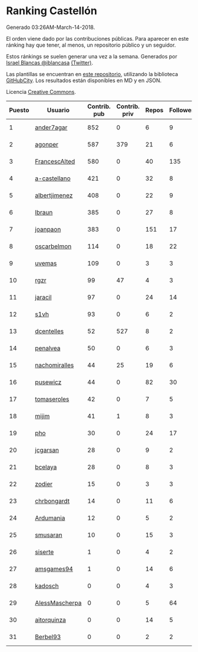 # Ranking Castellón

Generado 03:26AM-March-14-2018.

El orden viene dado por las contribuciones públicas. Para aparecer en este ránking hay que tener, al menos, un repositorio público y un seguidor.

Estos ránkings se suelen generar una vez a la semana. Generados por [Israel Blancas @iblancasa](https://github.com/iblancasa/) [(Twitter)](https://twitter.com/iblancasa).

Las plantillas se encuentran en [este repositorio](https://github.com/iblancasa/GH-Spanish-Ranking), utilizando la biblioteca [GitHubCity](https://github.com/iblancasa/GitHubCity). Los resultados están disponibles en MD y en JSON.

Licencia [Creative Commons](https://creativecommons.org/licenses/by/4.0/).

| Puesto   |  Usuario  | Contrib. pub | Contrib. priv |Repos| Followers | Desde |  Avatar  |
|----------|-----------|--------------|---------------|-----|-----------|-------|----------|
|1|[ander7agar](https://github.com/ander7agar)|852|0|6|9|2014-03-06|![ander7agar](https://avatars2.githubusercontent.com/u/6875232)|
|2|[agonper](https://github.com/agonper)|587|379|21|6|2015-01-27|![agonper](https://avatars3.githubusercontent.com/u/10727467)|
|3|[FrancescAlted](https://github.com/FrancescAlted)|580|0|40|135|2010-06-25|![FrancescAlted](https://avatars0.githubusercontent.com/u/314521)|
|4|[a-castellano](https://github.com/a-castellano)|421|0|32|8|2015-03-17|![a-castellano](https://avatars0.githubusercontent.com/u/11519707)|
|5|[albertjimenez](https://github.com/albertjimenez)|408|0|22|9|2015-05-21|![albertjimenez](https://avatars3.githubusercontent.com/u/12547680)|
|6|[lbraun](https://github.com/lbraun)|385|0|27|8|2010-06-02|![lbraun](https://avatars2.githubusercontent.com/u/294776)|
|7|[joanpaon](https://github.com/joanpaon)|383|0|151|17|2013-06-30|![joanpaon](https://avatars1.githubusercontent.com/u/4895527)|
|8|[oscarbelmon](https://github.com/oscarbelmon)|114|0|18|22|2013-04-05|![oscarbelmon](https://avatars0.githubusercontent.com/u/4066452)|
|9|[uvemas](https://github.com/uvemas)|109|0|3|3|2011-10-03|![uvemas](https://avatars1.githubusercontent.com/u/1099529)|
|10|[rgzr](https://github.com/rgzr)|99|47|4|3|2015-07-03|![rgzr](https://avatars1.githubusercontent.com/u/13169716)|
|11|[jaracil](https://github.com/jaracil)|97|0|24|14|2014-01-10|![jaracil](https://avatars0.githubusercontent.com/u/6370372)|
|12|[s1vh](https://github.com/s1vh)|93|0|6|2|2014-10-09|![s1vh](https://avatars1.githubusercontent.com/u/9099118)|
|13|[dcentelles](https://github.com/dcentelles)|52|527|8|2|2013-07-15|![dcentelles](https://avatars2.githubusercontent.com/u/5012707)|
|14|[penalvea](https://github.com/penalvea)|50|0|6|3|2013-04-09|![penalvea](https://avatars3.githubusercontent.com/u/4102114)|
|15|[nachomiralles](https://github.com/nachomiralles)|44|25|19|6|2013-06-26|![nachomiralles](https://avatars2.githubusercontent.com/u/4831513)|
|16|[pusewicz](https://github.com/pusewicz)|44|0|82|30|2008-02-26|![pusewicz](https://avatars2.githubusercontent.com/u/940)|
|17|[tomaseroles](https://github.com/tomaseroles)|42|0|7|5|2015-02-16|![tomaseroles](https://avatars0.githubusercontent.com/u/11036562)|
|18|[mijim](https://github.com/mijim)|41|1|8|3|2016-02-01|![mijim](https://avatars1.githubusercontent.com/u/17006034)|
|19|[pho](https://github.com/pho)|30|0|24|17|2009-05-25|![pho](https://avatars0.githubusercontent.com/u/88469)|
|20|[jcgarsan](https://github.com/jcgarsan)|28|0|9|2|2013-09-26|![jcgarsan](https://avatars3.githubusercontent.com/u/5547857)|
|21|[bcelaya](https://github.com/bcelaya)|28|0|8|3|2014-09-12|![bcelaya](https://avatars2.githubusercontent.com/u/8750450)|
|22|[zodier](https://github.com/zodier)|15|0|3|3|2010-11-13|![zodier](https://avatars0.githubusercontent.com/u/480371)|
|23|[chrbongardt](https://github.com/chrbongardt)|14|0|11|6|2012-11-19|![chrbongardt](https://avatars3.githubusercontent.com/u/2834466)|
|24|[Ardumania](https://github.com/Ardumania)|12|0|5|2|2012-02-17|![Ardumania](https://avatars0.githubusercontent.com/u/1445949)|
|25|[smusaran](https://github.com/smusaran)|10|0|15|3|2015-11-10|![smusaran](https://avatars2.githubusercontent.com/u/15787704)|
|26|[siserte](https://github.com/siserte)|1|0|4|2|2014-02-05|![siserte](https://avatars2.githubusercontent.com/u/6595035)|
|27|[amsgames94](https://github.com/amsgames94)|1|0|14|6|2014-03-15|![amsgames94](https://avatars3.githubusercontent.com/u/6959189)|
|28|[kadosch](https://github.com/kadosch)|0|0|4|3|2011-12-31|![kadosch](https://avatars1.githubusercontent.com/u/1296520)|
|29|[AlessMascherpa](https://github.com/AlessMascherpa)|0|0|5|64|2011-04-03|![AlessMascherpa](https://avatars2.githubusercontent.com/u/706750)|
|30|[aitorquinza](https://github.com/aitorquinza)|0|0|14|5|2012-09-17|![aitorquinza](https://avatars3.githubusercontent.com/u/2361502)|
|31|[Berbel93](https://github.com/Berbel93)|0|0|2|2|2016-03-02|![Berbel93](https://avatars2.githubusercontent.com/u/17596372)|
